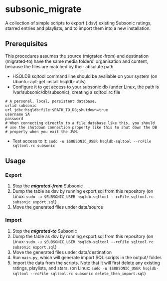 # subsonic_migrate
A collection of simple scripts to export (.dsv) existing Subsonic ratings, starred entries and playlists, and to import them into a new installation.

## Prerequisites
This procedures assumes the source (migrated-from) and destination (migrated-to) have the same media folders' organisation and content, because the files are matched by their absolute path.

* HSQLDB sqltool command line should be available on your system (on Ubuntu: apt-get install hsqldb-utils)
 * Configure it to get access to your subsonic db (under Linux, the path is /var/subsonic/db/subsonic), creating a sqltool.rc file
 ```
 # A personal, local, persistent database.
 urlid subsonic
 url jdbc:hsqldb:file:$PATH_TO_DB;shutdown=true
 username SA
 password
 # When connecting directly to a file database like this, you should
 # use the shutdown connection property like this to shut down the DB
 # properly when you exit the JVM.
 ```
 * Test access to it: ```sudo -u $SUBSONIC_USER hsqldb-sqltool --rcFile sqltool.rc subsonic```
 
## Usage
### Export
1. Stop the ***migrated-from*** Subsonic
2. Dump the table as dsv by running export.sql from this repository (on Linux: ```sudo -u $SUBSONIC_USER hsqldb-sqltool --rcFile sqltool.rc subsonic export.sql```)
3. Move the generated files under data/source


### Import
1. Stop the ***migrated-to*** Subsonic
2. Dump the table as dsv by running export.sql from this repository (on Linux: ```sudo -u $SUBSONIC_USER hsqldb-sqltool --rcFile sqltool.rc subsonic export.sql```)
3. Move the generated files under data/destination
4. Run ```main.py```, which will generate import SQL scripts in the output/ folder.
5. Import the data from the scripts. Note that it will first delete any existing ratings, playlists, and stars. (on Linux: ```sudo -u $SUBSONIC_USER hsqldb-sqltool --rcFile sqltool.rc subsonic delete_then_import.sql```)
